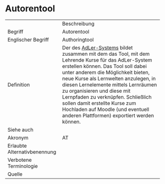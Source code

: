 # Autorentool

<link-summary rel="summary"/>
<card-summary rel="summary"/>
<web-summary rel="summary"/>


<table>
    <tr>
        <td></td>
        <td>Beschreibung</td>
    </tr>
    <tr>
        <td>Begriff</td>
        <td>Autorentool</td>
    </tr>
    <tr>
        <td>Englischer Begriff</td>
        <td>Authoringtool</td>
    </tr>
    <tr>
        <td>Definition</td>
        <td id="summary" >Der <a href="Betrachtungsgegenstand-GE.md"></a> <a href="Autorentool-BG.md"></a> 
            des <a href="AdLer-System-GE.md">AdLer-Systems</a> bildet zusammen
            mit dem <a href="Generator-GE.md"></a>  das Tool, 
            mit dem Lehrende Kurse für das AdLer-System erstellen können. 
            Das Tool soll dabei unter anderem die Möglichkeit bieten, neue Kurse als Lernwelten anzulegen, 
            in diesen Lernelemente mittels Lernräumen zu organisieren und diese mit Lernpfaden zu verknüpfen. 
            Schließlich sollen damit erstellte Kurse zum Hochladen auf Moodle (und eventuell anderen Plattformen)
            exportiert werden können.</td>
    </tr>  
    <tr>
        <td>Siehe auch</td>
        <td></td>
    </tr>
    <tr>
        <td>Akronym</td>
        <td>AT</td>
    </tr>
   <tr>
        <td>Erlaubte Alternativbenennung</td>
        <td></td>
    </tr>
   <tr>
        <td>Verbotene Terminologie</td>
        <td></td>
    </tr>
   <tr>
        <td>Quelle</td>
        <td></td>
    </tr>
</table>